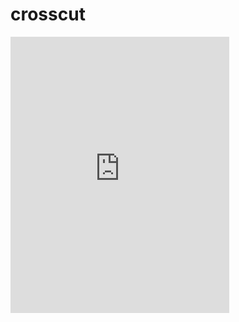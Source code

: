 # crosscut

<iframe style="border: 0; width: 350px; height: 442px;" src="https://bandcamp.com/EmbeddedPlayer/track=3790941993/size=large/bgcol=ffffff/linkcol=0687f5/tracklist=false/transparent=true/" seamless><a href="https://metasyn.bandcamp.com/track/crosscut">crosscut by metasyn</a></iframe>
